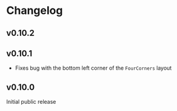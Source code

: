 # Changelog

## v0.10.2

## v0.10.1

* Fixes bug with the bottom left corner of the `FourCorners` layout

## v0.10.0

Initial public release